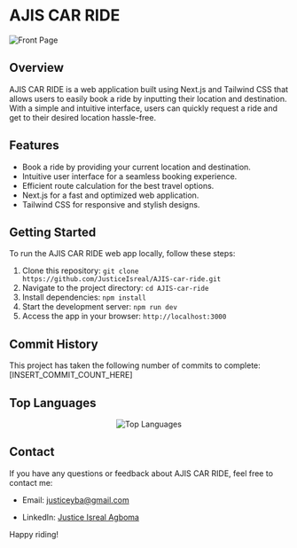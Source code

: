 # AJIS CAR RIDE

![Front Page](https://res.cloudinary.com/isreal/image/upload/v1690556060/Screenshot_2023-07-28_at_15.53.00_qpx1ot.png)

## Overview

AJIS CAR RIDE is a web application built using Next.js and Tailwind CSS that allows users to easily book a ride by inputting their location and destination. With a simple and intuitive interface, users can quickly request a ride and get to their desired location hassle-free.

## Features

- Book a ride by providing your current location and destination.
- Intuitive user interface for a seamless booking experience.
- Efficient route calculation for the best travel options.
- Next.js for a fast and optimized web application.
- Tailwind CSS for responsive and stylish designs.

## Getting Started

To run the AJIS CAR RIDE web app locally, follow these steps:

1. Clone this repository: `git clone https://github.com/JusticeIsreal/AJIS-car-ride.git`
2. Navigate to the project directory: `cd AJIS-car-ride`
3. Install dependencies: `npm install`
4. Start the development server: `npm run dev`
5. Access the app in your browser: `http://localhost:3000`

## Commit History

This project has taken the following number of commits to complete: [INSERT_COMMIT_COUNT_HERE]

## Top Languages

<!-- Top Languages -->
<p align="center">
  <img src="https://github-readme-stats.vercel.app/api/top-langs/?username=JusticeIsreal&repo=AJIS-car-ride&layout=compact" alt="Top Languages">
</p>
<!-- Top Languages -->

## Contact

If you have any questions or feedback about AJIS CAR RIDE, feel free to contact me:

- Email: justiceyba@gmail.com

- LinkedIn: [Justice Isreal Agboma](https://www.linkedin.com/in/justice-isreal-agbonma-314bbb188)

Happy riding!

